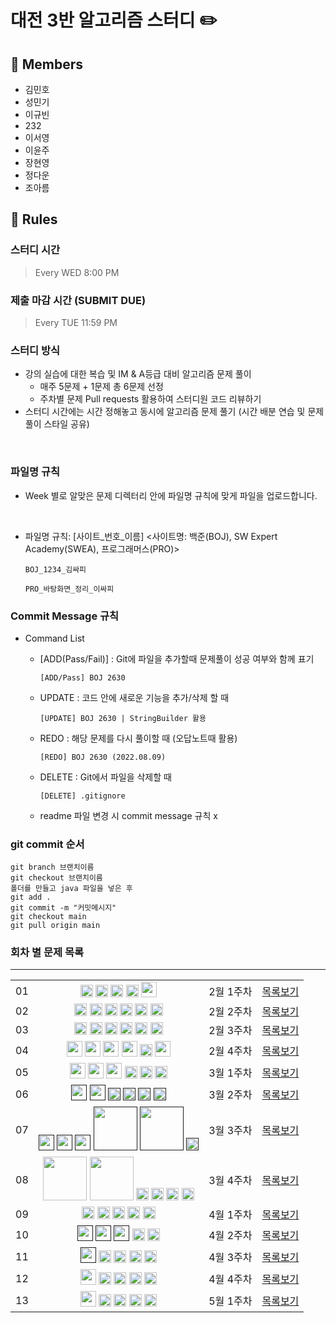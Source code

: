 # 대전 3반 알고리즘 스터디 ✏️
## 👥 Members
- 김민호
- 성민기
- 이규빈
- 232
- 이서영
- 이윤주
- 장현영
- 정다운
- 조아름



## 👋 Rules 
### 스터디 시간 
> Every WED 8:00 PM

### 제출 마감 시간 (SUBMIT DUE)
> Every TUE 11:59 PM

### 스터디 방식

- 강의 실습에 대한 복습 및 IM & A등급 대비 알고리즘 문제 풀이
    - 매주 5문제 + 1문제 총 6문제 선정     
    - 주차별 문제 Pull requests 활용하여 스터디원 코드 리뷰하기 
- 스터디 시간에는 시간 정해놓고 동시에 알고리즘 문제 풀기 (시간 배분 연습 및 문제 풀이 스타일 공유)
<br>

### 파일명 규칙
- Week 별로 알맞은 문제 디렉터리 안에 파일명 규칙에 맞게 파일을 업로드합니다.
<br>

- 파일명 규칙: [사이트_번호_이름] <사이트명: 백준(BOJ), SW Expert Academy(SWEA), 프로그래머스(PRO)>


    ```
    BOJ_1234_김싸피
    ```
    ```
    PRO_바탕화면_정리_이싸피
    ```

### Commit Message 규칙

- Command List
  - [ADD(Pass/Fail)] : Git에 파일을 추가할때 문제풀이 성공 여부와 함께 표기
  

      ```
      [ADD/Pass] BOJ 2630
      ```
  - UPDATE : 코드 안에 새로운 기능을 추가/삭제 할 때
  

      ```
      [UPDATE] BOJ 2630 | StringBuilder 활용
      ```
  - REDO : 해당 문제를 다시 풀이할 때 (오답노트때 활용)
  

      ```
      [REDO] BOJ 2630 (2022.08.09)
      ```

  - DELETE : Git에서 파일을 삭제할 때
  

      ```
      [DELETE] .gitignore
      ```
  - readme 파일 변경 시 commit message 규칙 x

### git commit 순서
```
git branch 브랜치이름
git checkout 브랜치이름
폴더를 만들고 java 파일을 넣은 후
git add .
git commit -m "커밋메시지"
git checkout main
git pull origin main
```



### 회차 별 문제 목록
---
<table align="center">
    <tr>
        <td align="center">01</td>
        <td align="center">
          <a href="https://www.acmicpc.net/problem/1296"><img src="https://d2gd6pc034wcta.cloudfront.net/tier/5.svg" class="solvedac-tier" width=20px></a>
          <a href="https://www.acmicpc.net/problem/2160"><img src="https://d2gd6pc034wcta.cloudfront.net/tier/5.svg" class="solvedac-tier" width=20px></a>
          <a href="https://www.acmicpc.net/problem/10163"><img src="https://d2gd6pc034wcta.cloudfront.net/tier/5.svg" class="solvedac-tier" width=20px></a>
          <a href="https://www.acmicpc.net/problem/27522"><img src="https://d2gd6pc034wcta.cloudfront.net/tier/4.svg" class="solvedac-tier" width=20px></a>
          <a href="https://school.programmers.co.kr/learn/courses/30/lessons/161990"><img src="https://cdn4.iconfinder.com/data/icons/flat-design-security-set-one/24/security-level-1-512.png"  width=25px></a>
        </td>
        <td align="center">2월 1주차</td>
        <td align="center"><a href="https://github.com/11th-D3-algorithmStudy/CodingTest/tree/main/week01">목록보기</a>
        </td>
    </tr>
    <tr>
        <td align="center">02</td>
        <td align="center">
          <a href="https://www.jungol.co.kr/problem/1037"><img src="https://d2gd6pc034wcta.cloudfront.net/tier/3.svg" class="solvedac-tier" width=20px></a>
          <a href="https://www.acmicpc.net/problem/8958"><img src="https://d2gd6pc034wcta.cloudfront.net/tier/4.svg" class="solvedac-tier" width=20px></a>
          <a href="https://www.acmicpc.net/problem/11399"><img src="https://d2gd6pc034wcta.cloudfront.net/tier/7.svg" class="solvedac-tier" width=20px></a>
          <a href="https://www.acmicpc.net/problem/12789"><img src="https://d2gd6pc034wcta.cloudfront.net/tier/8.svg" class="solvedac-tier" width=20px></a>
          <a href="https://www.acmicpc.net/problem/24511"><img src="https://d2gd6pc034wcta.cloudfront.net/tier/8.svg" class="solvedac-tier" width=20px></a>
          <a href="https://www.acmicpc.net/problem/17070"><img src="https://d2gd6pc034wcta.cloudfront.net/tier/11.svg" class="solvedac-tier" width=20px></a>
        </td>
        <td align="center">2월 2주차</td>
        <td align="center"><a href="https://github.com/11th-D3-algorithmStudy/CodingTest/tree/main/week02">목록보기</a></td>
    </tr>
    <tr>
        <td align="center">03</td>
        <td align="center">
          <a href="https://www.acmicpc.net/problem/2798"><img src="https://d2gd6pc034wcta.cloudfront.net/tier/4.svg" class="solvedac-tier" width=20px></a>
          <a href="https://www.acmicpc.net/problem/2941"><img src="https://d2gd6pc034wcta.cloudfront.net/tier/6.svg" class="solvedac-tier" width=20px></a>
          <a href="https://www.acmicpc.net/problem/2567"><img src="https://d2gd6pc034wcta.cloudfront.net/tier/7.svg" class="solvedac-tier" width=20px></a>
          <a href="https://www.acmicpc.net/problem/1406"><img src="https://d2gd6pc034wcta.cloudfront.net/tier/9.svg" class="solvedac-tier" width=20px></a>
          <a href="https://www.acmicpc.net/problem/11725"><img src="https://d2gd6pc034wcta.cloudfront.net/tier/9.svg" class="solvedac-tier" width=20px></a>
          <a href="https://www.acmicpc.net/problem/17281"><img src="https://d2gd6pc034wcta.cloudfront.net/tier/12.svg" class="solvedac-tier" width=20px></a>
        </td>
        <td align="center">2월 3주차</td>
        <td align="center"><a href="https://github.com/11th-D3-algorithmStudy/CodingTest/tree/main/week03">목록보기</a></td>
    </tr>
    <tr>
        <td align="center">04</td>
        <td align="center">
          <a href="https://swexpertacademy.com/main/code/problem/problemDetail.do?contestProbId=AV5PTeo6AHUDFAUq"><img src="https://cdn4.iconfinder.com/data/icons/flat-design-security-set-one/24/security-level-2-512.png"  width=25px></a>
          <a href="https://swexpertacademy.com/main/code/problem/problemDetail.do?contestProbId=AV5PpoFaAS4DFAUq"><img src="https://cdn4.iconfinder.com/data/icons/flat-design-security-set-one/24/security-level-2-512.png"  width=25px></a>
          <a href="https://swexpertacademy.com/main/code/userProblem/userProblemDetail.do?contestProbId=AXSHJueab1oDFAQT"><img src="https://cdn4.iconfinder.com/data/icons/flat-design-security-set-one/24/security-level-2-512.png"  width=25px></a>
          <a href="https://swexpertacademy.com/main/code/userProblem/userProblemDetail.do?contestProbId=AYYlGU56XOkDFARc"><img src="https://cdn4.iconfinder.com/data/icons/flat-design-security-set-one/24/security-level-2-512.png"  width=25px></a>
          <a href="https://www.acmicpc.net/problem/2527"><img src="https://d2gd6pc034wcta.cloudfront.net/tier/10.svg" class="solvedac-tier" width=20px></a>
          <a href="https://school.programmers.co.kr/learn/courses/30/lessons/161990"><img src="https://cdn4.iconfinder.com/data/icons/flat-design-security-set-one/24/security-level-4-512.png"  width=25px></a>
        </td>
        <td align="center">2월 4주차</td>
        <td align="center"><a href="https://github.com/11th-D3-algorithmStudy/CodingTest/tree/main/week04">목록보기</a></td>
    </tr>
    <tr>
        <td align="center">05</td>
        <td align="center">
          <a href="https://swexpertacademy.com/main/code/problem/problemDetail.do?contestProbId=AWIsY84KEPMDFAWN"><img src="https://cdn4.iconfinder.com/data/icons/flat-design-security-set-one/24/security-level-3-512.png"  width=25px></a>
          <a href="https://swexpertacademy.com/main/code/problem/problemDetail.do?contestProbId=AWuSgKpqmooDFASy"><img src="https://cdn4.iconfinder.com/data/icons/flat-design-security-set-one/24/security-level-3-512.png"  width=25px></a>
          <a href="https://swexpertacademy.com/main/code/problem/problemDetail.do?contestProbId=AWl0ZQ8qn7UDFAXz"><img src="https://cdn4.iconfinder.com/data/icons/flat-design-security-set-one/24/security-level-3-512.png"  width=25px></a>
          <a href="https://www.acmicpc.net/problem/2210"><img src="https://d2gd6pc034wcta.cloudfront.net/tier/9.svg"  width=20px></a>
          <a href="https://www.acmicpc.net/problem/19637"><img src="https://d2gd6pc034wcta.cloudfront.net/tier/8.svg" class="solvedac-tier" width=20px></a>
          <a href="https://www.acmicpc.net/problem/15686"><img src="https://d2gd6pc034wcta.cloudfront.net/tier/11.svg"  width=20px></a>
        </td>
        <td align="center">3월 1주차</td>
        <td align="center"><a href="https://github.com/11th-D3-algorithmStudy/CodingTest/tree/main/week05">목록보기</a></td>
    </tr>
    <tr>
    <td align="center">06</td>
    <td align="center">
        <a href=""><img src="https://cdn4.iconfinder.com/data/icons/flat-design-security-set-one/24/security-level-4-512.png"  width=25px></a>
        <a href=""><img src="https://cdn4.iconfinder.com/data/icons/flat-design-security-set-one/24/security-level-4-512.png"  width=25px></a>
        <a href=""><img src="https://d2gd6pc034wcta.cloudfront.net/tier/7.svg"  width=20px></a>
        <a href=""><img src="https://d2gd6pc034wcta.cloudfront.net/tier/8.svg"  width=20px></a>
        <a href=""><img src="https://d2gd6pc034wcta.cloudfront.net/tier/10.svg"  width=20px></a>
        <a href=""><img src="https://d2gd6pc034wcta.cloudfront.net/tier/11.svg"  width=20px></a>
    </td>
    <td align="center">3월 2주차</td>
    <td align="center"><a href="https://github.com/11th-D3-algorithmStudy/CodingTest/tree/main/week06">목록보기</a></td>
    </tr>
    <tr>
    <td align="center">07</td>
    <td align="center">
        <a href=""><img src="https://cdn4.iconfinder.com/data/icons/flat-design-security-set-one/24/security-level-4-512.png"  width=25px></a>
        <a href=""><img src="https://cdn4.iconfinder.com/data/icons/flat-design-security-set-one/24/security-level-4-512.png"  width=25px></a>
        <a href=""><img src="https://cdn4.iconfinder.com/data/icons/flat-design-security-set-one/24/security-level-4-512.png"  width=25px></a>
        <a href=""><img src="https://softeer.ai/images/common/level-3.svg"  width=70px></a>
        <a href=""><img src="https://softeer.ai/images/common/level-3.svg"  width=70px></a>
        <a href=""><img src="https://d2gd6pc034wcta.cloudfront.net/tier/7.svg"  width=20px></a>
    </td>
    <td align="center">3월 3주차</td>
    <td align="center"><a href="https://github.com/11th-D3-algorithmStudy/CodingTest/tree/main/week07">목록보기</a></td>
    </tr>
    <td align="center">08</td>
    <td align="center">
        <a href="https://softeer.ai/practice/6250"><img src="https://softeer.ai/images/common/level-3.svg"  width=70px></a>
        <a href="https://softeer.ai/practice/6275"><img src="https://softeer.ai/images/common/level-3.svg"  width=70px></a>
        <a href="https://www.acmicpc.net/problem/24091"><img src="https://d2gd6pc034wcta.cloudfront.net/tier/6.svg"  width=20px></a>
        <a href="https://www.acmicpc.net/problem/24061"><img src="https://d2gd6pc034wcta.cloudfront.net/tier/7.svg"  width=20px></a>
        <a href="https://www.acmicpc.net/problem/14888"><img src="https://d2gd6pc034wcta.cloudfront.net/tier/10.svg"  width=20px></a>
        <a href="https://www.acmicpc.net/problem/17471"><img src="https://d2gd6pc034wcta.cloudfront.net/tier/12.svg"  width=20px></a>
    </td>
    <td align="center">3월 4주차</td>
    <td align="center"><a href="https://github.com/11th-D3-algorithmStudy/CodingTest/tree/main/week08">목록보기</a></td>
    </tr>
    <td align="center">09</td>
    <td align="center">
        <a href="https://www.acmicpc.net/problem/1753"><img src="https://d2gd6pc034wcta.cloudfront.net/tier/12.svg"  width=20px></a>
        <a href="https://www.acmicpc.net/problem/1976"><img src="https://d2gd6pc034wcta.cloudfront.net/tier/12.svg"  width=20px></a>
        <a href="https://www.acmicpc.net/problem/9205"><img src="https://d2gd6pc034wcta.cloudfront.net/tier/11.svg"  width=20px></a>
        <a href="https://www.acmicpc.net/problem/1325"><img src="https://d2gd6pc034wcta.cloudfront.net/tier/10.svg"  width=20px></a>
        <a href="https://www.acmicpc.net/problem/1197"><img src="https://d2gd6pc034wcta.cloudfront.net/tier/11.svg"  width=20px></a>
    </td>
    <td align="center">4월 1주차</td>
    <td align="center"><a href="https://github.com/11th-D3-algorithmStudy/CodingTest/tree/main/week09">목록보기</a></td>
    </tr>
    <td align="center">10</td>
    <td align="center">
        <a href=""><img src="https://cdn4.iconfinder.com/data/icons/flat-design-security-set-one/24/security-level-4-512.png"  width=25px></a>
        <a href=""><img src="https://cdn4.iconfinder.com/data/icons/flat-design-security-set-one/24/security-level-4-512.png"  width=25px></a>
        <a href=""><img src="https://cdn4.iconfinder.com/data/icons/flat-design-security-set-one/24/security-level-4-512.png"  width=25px></a>
        <a href="https://www.acmicpc.net/problem/2579"><img src="https://d2gd6pc034wcta.cloudfront.net/tier/8.svg"  width=20px></a>
        <a href="https://www.acmicpc.net/problem/2638"><img src="https://d2gd6pc034wcta.cloudfront.net/tier/13.svg"  width=20px></a>
    </td>
    <td align="center">4월 2주차</td>
    <td align="center"><a href="https://github.com/11th-D3-algorithmStudy/CodingTest/tree/main/week10">목록보기</a></td>
    </tr>
    </tr>
    <td align="center">11</td>
    <td align="center">
        <a href=""><img src="https://cdn4.iconfinder.com/data/icons/flat-design-security-set-one/24/security-level-3-512.png"  width=25px></a>
        <a href="https://www.acmicpc.net/problem/2579"><img src="https://d2gd6pc034wcta.cloudfront.net/tier/7.svg"  width=20px></a>
        <a href="https://www.acmicpc.net/problem/2579"><img src="https://d2gd6pc034wcta.cloudfront.net/tier/8.svg"  width=20px></a>
        <a href="https://www.acmicpc.net/problem/2579"><img src="https://d2gd6pc034wcta.cloudfront.net/tier/8.svg"  width=20px></a>
        <a href="https://www.acmicpc.net/problem/2638"><img src="https://d2gd6pc034wcta.cloudfront.net/tier/11.svg"  width=20px></a>
    </td>
    <td align="center">4월 3주차</td>
    <td align="center"><a href="https://github.com/11th-D3-algorithmStudy/CodingTest/tree/main/week11">목록보기</a></td>
    </tr>
    <td align="center">12</td>
    <td align="center">
        <a href="https://swexpertacademy.com/main/code/problem/problemDetail.do?contestProbId=AWXRDL1aeugDFAUo"><img src="https://cdn4.iconfinder.com/data/icons/flat-design-security-set-one/24/security-level-4-512.png"  width=25px></a>
        <a href="https://www.acmicpc.net/problem/16918"><img src="https://d2gd6pc034wcta.cloudfront.net/tier/10.svg"  width=20px></a>
        <a href="https://www.acmicpc.net/problem/15486"><img src="https://d2gd6pc034wcta.cloudfront.net/tier/11.svg"  width=20px></a>
        <a href="https://www.acmicpc.net/problem/16234"><img src="https://d2gd6pc034wcta.cloudfront.net/tier/12.svg"  width=20px></a>
        <a href="https://www.acmicpc.net/problem/4485"><img src="https://d2gd6pc034wcta.cloudfront.net/tier/12.svg"  width=20px></a>
    </td>
    <td align="center">4월 4주차</td>
    <td align="center"><a href="https://github.com/11th-D3-algorithmStudy/CodingTest/tree/main/week12">목록보기</a></td>
    </tr>
    <tr>
        <td align="center">13</td>
        <td align="center">
            <a href="https://swexpertacademy.com/main/code/problem/problemDetail.do?contestProbId=AV4suNtaXFEDFAUf"><img src="https://cdn4.iconfinder.com/data/icons/flat-design-security-set-one/24/security-level-4-512.png"  width=25px></a>
            <a href="https://www.acmicpc.net/problem/7490"><img src="https://d2gd6pc034wcta.cloudfront.net/tier/11.svg"  width=20px></a>
            <a href="https://www.acmicpc.net/problem/10942"><img src="https://d2gd6pc034wcta.cloudfront.net/tier/12.svg"  width=20px></a>
            <a href="https://www.acmicpc.net/problem/17144"><img src="https://d2gd6pc034wcta.cloudfront.net/tier/12.svg"  width=20px></a>
            <a href="https://www.acmicpc.net/problem/15903"><img src="https://d2gd6pc034wcta.cloudfront.net/tier/10.svg"  width=20px></a>
        </td>
        <td align="center">5월 1주차</td>
        <td align="center"><a href="https://github.com/11th-D3-algorithmStudy/CodingTest/tree/main/week13">목록보기</a></td>    
    </tr>
</table>

